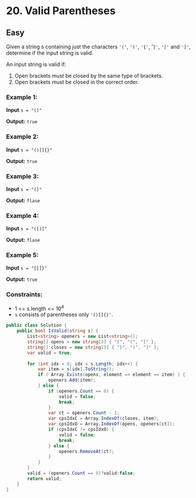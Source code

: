 # 20. Valid Parentheses

## Easy

Given a string s containing just the characters `'('`, `')'`, `'{'`, '`}'`, `'['` and `']'`, determine if the input string is valid.

An input string is valid if:

1. Open brackets must be closed by the same type of brackets.
2. Open brackets must be closed in the correct order.

### Example 1:

**Input** 
`s = "()"`

**Output:** `true`


### Example 2:

**Input** 
`s = "()[]{}"`

**Output:** `true`


### Example 3:

**Input** 
`s = "(]"`

**Output:** `flase`


### Example 4:

**Input** 
`s = "([)]"`

**Output:** `flase`


### Example 5:

**Input** 
`s = "{[]}"`

**Output:** `true`


### Constraints:

- 1 <= s.length <= 10<sup>4</sup>
- `s` consists of parentheses only `'()[]{}'`.

``` c#
public class Solution {
    public bool IsValid(string s) {
        List<string> openers = new List<string>();
        string[] opens = new string[3] { "{", "(", "[" };
        string[] closes = new string[3] { "}", ")", "]" };
        var valid = true;
        
        for (int idx = 0; idx < s.Length; idx++) {
            var item = s[idx].ToString();
            if ( Array.Exists(opens, element => element == item) ) {
                openers.Add(item);
            } else {
                if (openers.Count == 0) {
                    valid = false;
                    break;
                }
                var ct = openers.Count - 1;
                var cpsIdxC = Array.IndexOf(closes, item);
                var cpsIdxO = Array.IndexOf(opens, openers[ct]);
                if (cpsIdxC != cpsIdxO) {
                    valid = false;
                    break;
                } else {
                    openers.RemoveAt(ct);
                }
            }
        }
        valid = (openers.Count == 0)?valid:false;
        return valid;   
    }
}
```